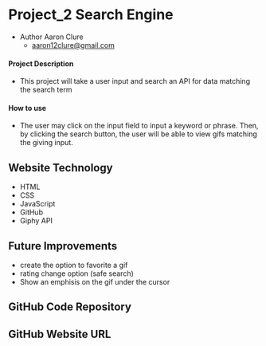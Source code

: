 # Project_2 Search Engine
- Author Aaron Clure
    - aaron12clure@gmail.com

#### Project Description 
- This project will take a user input and search an API for data matching the search term

#### How to use
- The user may click on the input field to input a keyword or phrase.  Then, by clicking the search button, the user will be able to view gifs matching the giving input.

## Website Technology 
- HTML 
- CSS 
- JavaScript
- GitHub
- Giphy API

## Future Improvements
- create the option to favorite a gif
- rating change option (safe search)
- Show an emphisis on the gif under the cursor

## GitHub Code Repository 

## GitHub Website URL 

